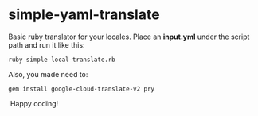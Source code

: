 # simple-yaml-translate
Basic ruby translator for your locales. Place an **input.yml** under the script path and run it like this: 

``` ruby simple-local-translate.rb ``` 

Also, you made need to:

``` gem install google-cloud-translate-v2 pry ``` 

 Happy coding! 
